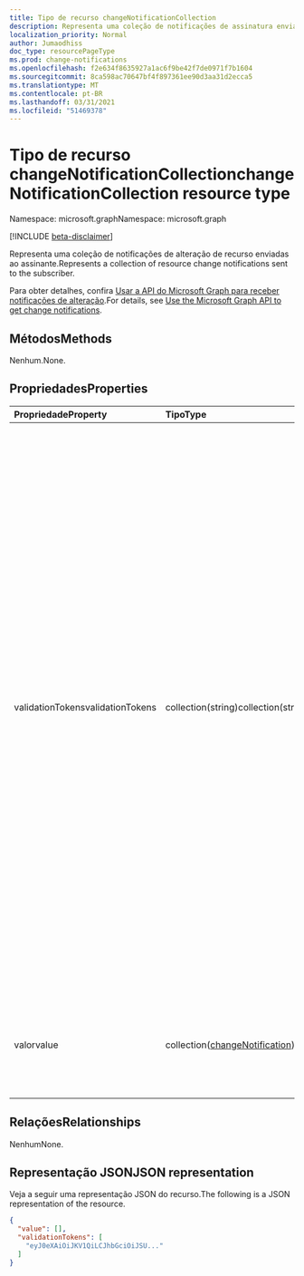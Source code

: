```yaml
---
title: Tipo de recurso changeNotificationCollection
description: Representa uma coleção de notificações de assinatura enviadas ao assinante.
localization_priority: Normal
author: Jumaodhiss
doc_type: resourcePageType
ms.prod: change-notifications
ms.openlocfilehash: f2e634f8635927a1ac6f9be42f7de0971f7b1604
ms.sourcegitcommit: 8ca598ac70647bf4f897361ee90d3aa31d2ecca5
ms.translationtype: MT
ms.contentlocale: pt-BR
ms.lasthandoff: 03/31/2021
ms.locfileid: "51469378"
---
```

# <a name="changenotificationcollection-resource-type"></a><span data-ttu-id="74138-103">Tipo de recurso changeNotificationCollection</span><span class="sxs-lookup"><span data-stu-id="74138-103">changeNotificationCollection resource type</span></span>

<span data-ttu-id="74138-104">Namespace: microsoft.graph</span><span class="sxs-lookup"><span data-stu-id="74138-104">Namespace: microsoft.graph</span></span>

[!INCLUDE [beta-disclaimer](../../includes/beta-disclaimer.md)]

<span data-ttu-id="74138-105">Representa uma coleção de notificações de alteração de recurso enviadas ao assinante.</span><span class="sxs-lookup"><span data-stu-id="74138-105">Represents a collection of resource change notifications sent to the subscriber.</span></span>

<span data-ttu-id="74138-106">Para obter detalhes, confira [Usar a API do Microsoft Graph para receber notificações de alteração](webhooks.md).</span><span class="sxs-lookup"><span data-stu-id="74138-106">For details, see [Use the Microsoft Graph API to get change notifications](webhooks.md).</span></span>

## <a name="methods"></a><span data-ttu-id="74138-107">Métodos</span><span class="sxs-lookup"><span data-stu-id="74138-107">Methods</span></span>

<span data-ttu-id="74138-108">Nenhum.</span><span class="sxs-lookup"><span data-stu-id="74138-108">None.</span></span>

## <a name="properties"></a><span data-ttu-id="74138-109">Propriedades</span><span class="sxs-lookup"><span data-stu-id="74138-109">Properties</span></span>

| <span data-ttu-id="74138-110">Propriedade</span><span class="sxs-lookup"><span data-stu-id="74138-110">Property</span></span> | <span data-ttu-id="74138-111">Tipo</span><span class="sxs-lookup"><span data-stu-id="74138-111">Type</span></span> | <span data-ttu-id="74138-112">Descrição</span><span class="sxs-lookup"><span data-stu-id="74138-112">Description</span></span> |
|:---------|:-----|:------------|
| <span data-ttu-id="74138-113">validationTokens</span><span class="sxs-lookup"><span data-stu-id="74138-113">validationTokens</span></span> | <span data-ttu-id="74138-114">collection(string)</span><span class="sxs-lookup"><span data-stu-id="74138-114">collection(string)</span></span> | <span data-ttu-id="74138-115">Contém uma matriz de tokens JWT gerados pelo Microsoft Graph para o aplicativo validar a origem das notificações.</span><span class="sxs-lookup"><span data-stu-id="74138-115">Contains an array of JWT tokens generated by Microsoft Graph for the application to validate the origin of the notifications.</span></span> <span data-ttu-id="74138-116">O Microsoft Graph gera um único token para cada par de aplicativos e locatários distintos para um item se ele existir na matriz de valores.</span><span class="sxs-lookup"><span data-stu-id="74138-116">Microsoft Graph generates a single token for each distinct app and tenant pair for an item if it exists in the value array.</span></span> <span data-ttu-id="74138-117">Lembre-se de que as notificações podem conter uma combinação de itens para vários aplicativos e locatários que assinaram usando a mesma URL de notificação.</span><span class="sxs-lookup"><span data-stu-id="74138-117">Keep in mind that notifications can contain a mix of items for various apps and tenants that subscribed using the same notification URL.</span></span> <span data-ttu-id="74138-118">Fornecido apenas para [notificações de alteração com dados de recurso](/graph/webhooks-with-resource-data.md) Opcional.</span><span class="sxs-lookup"><span data-stu-id="74138-118">Only provided for [change notifications with resource data](/graph/webhooks-with-resource-data.md) Optional.</span></span> |
| <span data-ttu-id="74138-119">valor</span><span class="sxs-lookup"><span data-stu-id="74138-119">value</span></span> | <span data-ttu-id="74138-120">collection([changeNotification](changenotification.md))</span><span class="sxs-lookup"><span data-stu-id="74138-120">collection([changeNotification](changenotification.md))</span></span> | <span data-ttu-id="74138-121">O conjunto de notificações que está sendo enviado para a URL de notificação.</span><span class="sxs-lookup"><span data-stu-id="74138-121">The set of notifications being sent to the notification URL.</span></span> <span data-ttu-id="74138-122">Obrigatório.</span><span class="sxs-lookup"><span data-stu-id="74138-122">Required.</span></span> |

## <a name="relationships"></a><span data-ttu-id="74138-123">Relações</span><span class="sxs-lookup"><span data-stu-id="74138-123">Relationships</span></span>

<span data-ttu-id="74138-124">Nenhum</span><span class="sxs-lookup"><span data-stu-id="74138-124">None.</span></span>

## <a name="json-representation"></a><span data-ttu-id="74138-125">Representação JSON</span><span class="sxs-lookup"><span data-stu-id="74138-125">JSON representation</span></span>

<span data-ttu-id="74138-126">Veja a seguir uma representação JSON do recurso.</span><span class="sxs-lookup"><span data-stu-id="74138-126">The following is a JSON representation of the resource.</span></span>

<!-- {
  "blockType": "resource",
  "optionalProperties": [

  ],
  "@odata.type": "microsoft.graph.changeNotificationCollection"
}-->

```json
{
  "value": [],
  "validationTokens": [
    "eyJ0eXAiOiJKV1QiLCJhbGciOiJSU..."
  ]
}
```

<!-- uuid: 8cc2599e-9740-4191-93fa-bc13c6f91564
2020-05-25 14:57:30 UTC -->
<!--
{
  "type": "#page.annotation",
  "description": "change notification collection resource",
  "keywords": "",
  "section": "documentation",
  "tocPath": "",
  "suppressions": []
}
-->


